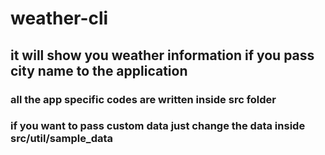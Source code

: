 # weather-cli
## it will show you weather information if you pass city name to the application

### all the app specific codes are written inside src folder
### if you want to pass custom data just change the data inside src/util/sample_data

